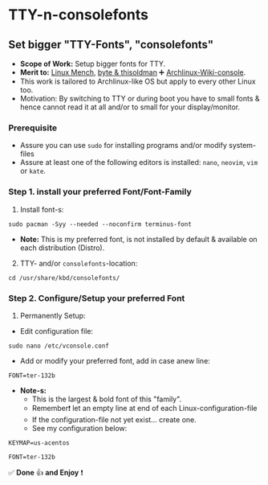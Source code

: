 # TTY-n-consolefonts

## Set bigger "TTY-Fonts", "consolefonts" 

* **Scope of Work:** Setup bigger fonts for TTY.
* **Merit to:** [Linux Mench](https://www.youtube.com/watch?v=75TzZj81yaQ&ab_channel=LinuxMench), [byte & thisoldman](https://bbs.archlinux.org/viewtopic.php?id=82240) ➕ [Archlinux-Wiki-console](https://wiki.archlinux.org/title/Linux_console).
* This work is tailored to Archlinux-like OS but apply to every other Linux too.
* Motivation: By switching to TTY or during boot you have to small fonts & hence cannot read it at all and/or to small for your display/monitor.


### Prerequisite

* Assure you can use `sudo` for installing programs and/or modify system-files
* Assure at least one of the following editors is installed: `nano`, `neovim`, `vim` or `kate`. 

### Step 1. install your preferred Font/Font-Family

1. Install font-s:

```
sudo pacman -Syy --needed --noconfirm terminus-font
```

* **Note:** This is my preferred font, is not installed by default & available on each distribution (Distro).

2. TTY- and/or `consolefonts`-location:

`cd /usr/share/kbd/consolefonts/`

### Step 2. Configure/Setup your preferred Font

1. Permanently Setup:

* Edit configuration file:

```
sudo nano /etc/vconsole.conf
```

* Add or modify your preferred font, add in case anew line:

```
FONT=ter-132b
```

* **Note-s:**
    * This is the largest & bold font of this "family".
    * Remember❗️ let an empty line at end of each Linux-configuration-file
    * If the configuration-file not yet exist… create one.
    * See my configuration below:

```
KEYMAP=us-acentos

FONT=ter-132b

```


✅  **Done** 👍 **and Enjoy** ❗️ 
